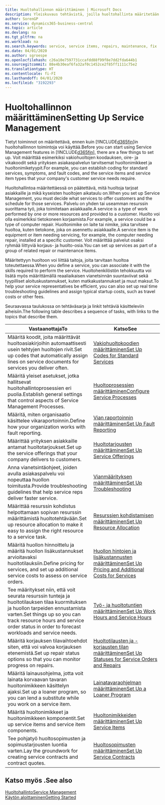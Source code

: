 ```yaml
---
title: Huoltohallinnon määrittäminen | Microsoft Docs
description: Yleiskuvaus tehtävistä, joilla huoltohallinta määritetään organisaation huollon hallintatapaan sopivaksi.
author: SorenGP
ms.service: dynamics365-business-central
ms.topic: article
ms.devlang: na
ms.tgt_pltfrm: na
ms.workload: na
ms.search.keywords: service, service items, repairs, maintenance, fix
ms.date: 04/01/2020
ms.author: sgroespe
ms.openlocfilehash: c26a10e7597731ccafdd88f99f8e7dd2fda644b1
ms.sourcegitcommit: 88e4b30eaf6fa32af0c1452ce2f85ff1111c75e2
ms.translationtype: HT
ms.contentlocale: fi-FI
ms.lasthandoff: 04/01/2020
ms.locfileid: "3192293"
---
```

# <a name="setting-up-service-management"></a><span data-ttu-id="d7160-103">Huoltohallinnon määrittäminen</span><span class="sxs-lookup"><span data-stu-id="d7160-103">Setting Up Service Management</span></span>
<span data-ttu-id="d7160-104">Tietyt toiminnot on määritettävä, ennen kuin [!INCLUDE[d365fin](includes/d365fin_md.md)]in huoltohallinnon toimintoja voi käyttää.</span><span class="sxs-lookup"><span data-stu-id="d7160-104">Before you can start using Service Management features in [!INCLUDE[d365fin](includes/d365fin_md.md)], there are a few things to set up.</span></span> <span data-ttu-id="d7160-105">Voit määrittää esimerkiksi vakiohuoltojen koodauksen, oire- ja vikakoodit sekä yrityksen asiakaspalvelun tarvitsemat huoltonimikkeet ja huoltonimiketyypit.</span><span class="sxs-lookup"><span data-stu-id="d7160-105">For example, you can establish coding for standard services, symptoms, and fault codes, and the service items and service item types that your company's customer service needs require.</span></span>  

<span data-ttu-id="d7160-106">Huoltohallintoa määritettäessä on päätettävä, mitä huoltoja tarjoat asiakkaille ja mikä kyseisten huoltojen aikataulu on.</span><span class="sxs-lookup"><span data-stu-id="d7160-106">When you set up Service Management, you must decide what services to offer customers and the schedule for those services.</span></span> <span data-ttu-id="d7160-107">Palvelu on yhden tai useamman resurssin suorittama työ, joka toimitetaan asiakkaalle.</span><span class="sxs-lookup"><span data-stu-id="d7160-107">A service is a type of work performed by one or more resources and provided to a customer.</span></span> <span data-ttu-id="d7160-108">Huolto voi olla esimerkiksi tietokoneen korjaamista.</span><span class="sxs-lookup"><span data-stu-id="d7160-108">For example, a service could be a type of computer repair.</span></span> <span data-ttu-id="d7160-109">Huoltonimike on laite tai nimike, joka tarvitsee huoltoa, kuten tietokone, joka on asennettu asiakkaalle.</span><span class="sxs-lookup"><span data-stu-id="d7160-109">A service item is the equipment or item needing servicing, for example, the computer needing repair, installed at a specific customer.</span></span> <span data-ttu-id="d7160-110">Voit määrittää palvelut osaksi ryhmää liittyviä korjaus- ja huolto-osia.</span><span class="sxs-lookup"><span data-stu-id="d7160-110">You can set up services as part of a group of related repair or maintenance items.</span></span>  
  
<span data-ttu-id="d7160-111">Määritettyyn huoltoon voi liittää taitoja, joita tarvitaan huoltoa toteutettaessa.</span><span class="sxs-lookup"><span data-stu-id="d7160-111">When you define a service, you can associate it with the skills required to perform the service.</span></span> <span data-ttu-id="d7160-112">Huoltohenkilöstön tehokkuutta voi lisätä myös määrittämällä reaaliaikaisen vianetsinnän suuntaviivat sekä tyypilliset aloituskustannukset, kuten matkakustannukset ja muut maksut.</span><span class="sxs-lookup"><span data-stu-id="d7160-112">To help your service representatives be efficient, you can also set up real time troubleshooting guidelines and assign typical startup costs, such as travel costs or other fees.</span></span>  

<span data-ttu-id="d7160-113">Seuraavassa taulukossa on tehtäväsarja ja linkit tehtäviä käsitteleviin aiheisiin.</span><span class="sxs-lookup"><span data-stu-id="d7160-113">The following table describes a sequence of tasks, with links to the topics that describe them.</span></span>  
  
| <span data-ttu-id="d7160-114">Vastaanottaja</span><span class="sxs-lookup"><span data-stu-id="d7160-114">To</span></span> | <span data-ttu-id="d7160-115">Katso</span><span class="sxs-lookup"><span data-stu-id="d7160-115">See</span></span> |
| --- | --- |
| <span data-ttu-id="d7160-116">Määritä koodit, joita määrittävät huoltoasiakirjoihin automaattisesti usein tehtyjen huoltojen rivit.</span><span class="sxs-lookup"><span data-stu-id="d7160-116">Set up codes that automatically assign lines on service documents for services you deliver often.</span></span> |[<span data-ttu-id="d7160-117">Vakiohuoltokoodien määrittäminen</span><span class="sxs-lookup"><span data-stu-id="d7160-117">Set Up Codes for Standard Services</span></span>](service-how-setup-service-coding.md)|
| <span data-ttu-id="d7160-118">Määritä yleiset asetukset, jotka hallitsevat huoltohallintoprosessien eri puolia.</span><span class="sxs-lookup"><span data-stu-id="d7160-118">Establish general settings that control aspects of Service Management Processes.</span></span>|[<span data-ttu-id="d7160-119">Huoltoprosessien määrittäminen</span><span class="sxs-lookup"><span data-stu-id="d7160-119">Configure Service Processes</span></span>](service-setup-service-processes.md)|
| <span data-ttu-id="d7160-120">Määritä, miten organisaatio käsittelee vikaraportoinnin.</span><span class="sxs-lookup"><span data-stu-id="d7160-120">Define how your organization works with fault reporting.</span></span> |[<span data-ttu-id="d7160-121">Vian raportoinnin määrittäminen</span><span class="sxs-lookup"><span data-stu-id="d7160-121">Set Up Fault Reporting</span></span>](service-how-setup-fault-reporting.md) |
| <span data-ttu-id="d7160-122">Määrittää yrityksen asiakkaille antamat huoltotarjoukset.</span><span class="sxs-lookup"><span data-stu-id="d7160-122">Set up the service offerings that your company delivers to customers.</span></span>|[<span data-ttu-id="d7160-123">Huoltotarjousten määrittäminen</span><span class="sxs-lookup"><span data-stu-id="d7160-123">Set Up Service Offerings</span></span>](service-how-setup-service-offerings.md)|
| <span data-ttu-id="d7160-124">Anna vianetsintäohjeet, joiden avulla asiakaspalvelu voi nopeuttaa huollon toimitusta.</span><span class="sxs-lookup"><span data-stu-id="d7160-124">Provide troubleshooting guidelines that help service reps deliver faster service.</span></span> |[<span data-ttu-id="d7160-125">Vianmäärityksen määrittäminen</span><span class="sxs-lookup"><span data-stu-id="d7160-125">Set Up Troubleshooting</span></span>](service-how-setup-troubleshooting.md) |
| <span data-ttu-id="d7160-126">Määrittää resurssin kohdistus helpottamaan sopivan resurssin määrittämistä huoltotehtävään.</span><span class="sxs-lookup"><span data-stu-id="d7160-126">Set up resource allocation to make it easy to assign the right resource to a service task.</span></span> |[<span data-ttu-id="d7160-127">Resurssien kohdistamisen määrittäminen</span><span class="sxs-lookup"><span data-stu-id="d7160-127">Set Up Resource Allocation</span></span>](service-how-setup-resource-allocation.md) |
| <span data-ttu-id="d7160-128">Määritä huollon hinnoittelu ja määritä huollon lisäkustannukset arvioitavaksi huoltotilauksiin.</span><span class="sxs-lookup"><span data-stu-id="d7160-128">Define pricing for services, and set up additional service costs to assess on service orders.</span></span> |[<span data-ttu-id="d7160-129">Huollon hintojen ja lisäkustannusten määrittäminen</span><span class="sxs-lookup"><span data-stu-id="d7160-129">Set Up Pricing and Additional Costs for Services</span></span>](service-how-setup-service-costs-pricing.md)|
| <span data-ttu-id="d7160-130">Tee määritykset niin, että voit seurata resurssin tunteja ja huoltotilauksen tilaa kuormituksen ja huollon tarpeiden ennustamista varten.</span><span class="sxs-lookup"><span data-stu-id="d7160-130">Set things up so you can track resource hours and service order status in order to forecast workloads and service needs.</span></span>|[<span data-ttu-id="d7160-131">Työ- ja huoltotuntien määrittäminen</span><span class="sxs-lookup"><span data-stu-id="d7160-131">Set Up Work Hours and Service Hours</span></span>](service-how-setup-work-service-hours.md)|
| <span data-ttu-id="d7160-132">Määritä korjauksen tilavaihtoehdot siten, että voi valvoa korjauksen etenemistä.</span><span class="sxs-lookup"><span data-stu-id="d7160-132">Set up repair status options so that you can monitor progress on repairs.</span></span> | [<span data-ttu-id="d7160-133">Huoltotilausten ja -korjausten tilan määrittäminen</span><span class="sxs-lookup"><span data-stu-id="d7160-133">Set Up Statuses for Service Orders and Repairs</span></span>](service-order-repair-status.md)|
| <span data-ttu-id="d7160-134">Määritä lainausohjelma, jotta voit lainata korvaavan tavaran huoltonimikkeen käsittelyn ajaksi.</span><span class="sxs-lookup"><span data-stu-id="d7160-134">Set up a loaner program, so you can lend a substitute while you work on a service item.</span></span> |[<span data-ttu-id="d7160-135">Lainatavaraohjelman määrittäminen</span><span class="sxs-lookup"><span data-stu-id="d7160-135">Set Up a Loaner Program</span></span>](service-how-setup-loaner-program.md) |
| <span data-ttu-id="d7160-136">Määritä huoltonimikkeet ja huoltonimikkeen komponentit.</span><span class="sxs-lookup"><span data-stu-id="d7160-136">Set up service items and service item components.</span></span> |[<span data-ttu-id="d7160-137">Huoltonimikkeiden määrittäminen</span><span class="sxs-lookup"><span data-stu-id="d7160-137">Set Up Service Items</span></span>](service-how-setup-service-items.md) |
| <span data-ttu-id="d7160-138">Tee pohjatyö huoltosopimusten ja sopimustarjousten luontia varten.</span><span class="sxs-lookup"><span data-stu-id="d7160-138">Lay the groundwork for creating service contracts and contract quotes.</span></span> |[<span data-ttu-id="d7160-139">Huoltosopimusten määrittäminen</span><span class="sxs-lookup"><span data-stu-id="d7160-139">Set Up Service Contracts</span></span>](service-how-setup-service-contracts.md) |

## <a name="see-also"></a><span data-ttu-id="d7160-140">Katso myös .</span><span class="sxs-lookup"><span data-stu-id="d7160-140">See also</span></span>
[<span data-ttu-id="d7160-141">Huoltohallinto</span><span class="sxs-lookup"><span data-stu-id="d7160-141">Service Management</span></span>](service-service.md)  
[<span data-ttu-id="d7160-142">Käytön aloittaminen</span><span class="sxs-lookup"><span data-stu-id="d7160-142">Getting Started</span></span>](product-get-started.md)  
